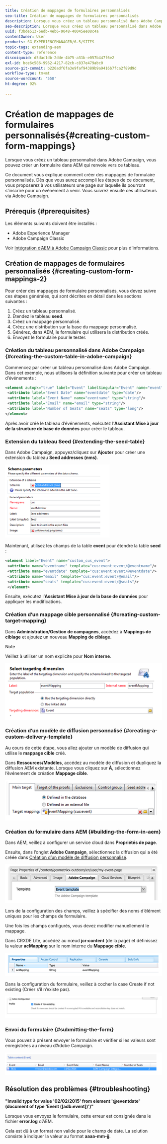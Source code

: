```yaml
---
title: Création de mappages de formulaires personnalisés
seo-title: Création de mappages de formulaires personnalisés
description: Lorsque vous créez un tableau personnalisé dans Adobe Campaign, vous pouvez créer un formulaire dans AEM qui renvoie vers ce tableau.
seo-description: Lorsque vous créez un tableau personnalisé dans Adobe Campaign, vous pouvez créer un formulaire dans AEM qui renvoie vers ce tableau.
uuid: f3bde513-6edb-4eb6-9048-40045ee08c4a
contentOwner: User
products: SG_EXPERIENCEMANAGER/6.5/SITES
topic-tags: extending-aem
content-type: reference
discoiquuid: d5dac1db-2dde-4b75-a31b-e057b447f6e2
exl-id: bce6c586-9962-4217-82cb-c837e479abc0
source-git-commit: b220adf6fa3e9faf94389b9a9416b7fca2f89d9d
workflow-type: tm+mt
source-wordcount: '558'
ht-degree: 92%

---
```


# Création de mappages de formulaires personnalisés{#creating-custom-form-mappings}

Lorsque vous créez un tableau personnalisé dans Adobe Campaign, vous pouvez créer un formulaire dans AEM qui renvoie vers ce tableau.

Ce document vous explique comment créer des mappages de formulaire personnalisés. Dès que vous aurez accompli les étapes de ce document, vous proposerez à vos utilisateurs une page sur laquelle ils pourront s’inscrire pour un événement à venir. Vous suivrez ensuite ces utilisateurs via Adobe Campaign.

## Prérequis {#prerequisites}

Les éléments suivants doivent être installés :

* Adobe Experience Manager
* Adobe Campaign Classic

Voir [Intégration d’AEM à Adobe Campaign Classic](/help/sites-administering/campaignonpremise.md) pour plus d’informations.

## Création de mappages de formulaires personnalisés {#creating-custom-form-mappings-2}

Pour créer des mappages de formulaire personnalisés, vous devez suivre ces étapes générales, qui sont décrites en détail dans les sections suivantes :

1. Créez un tableau personnalisé.
1. Étendez le tableau **seed**.
1. Créez un mappage personnalisé.
1. Créez une distribution sur la base du mappage personnalisé.
1. Générez, dans AEM, le formulaire qui utilisera la distribution créée.
1. Envoyez le formulaire pour le tester.

### Création du tableau personnalisé dans Adobe Campaign {#creating-the-custom-table-in-adobe-campaign}

Commencez par créer un tableau personnalisé dans Adobe Campaign. Dans cet exemple, nous utilisons la définition suivante pour créer un tableau d’événements :

```xml
<element autopk="true" label="Event" labelSingular="Event" name="event">
 <attribute label="Event Date" name="eventdate" type="date"/>
 <attribute label="Event Name" name="eventname" type="string"/>
 <attribute label="Email" name="email" type="string"/>
 <attribute label="Number of Seats" name="seats" type="long"/>
</element>
```

Après avoir créé le tableau d’événements, exécutez l’**Assistant Mise à jour de la structure de base de données** pour créer le tableau.

### Extension du tableau Seed  {#extending-the-seed-table}

Dans Adobe Campaign, appuyez/cliquez sur **Ajouter** pour créer une extension du tableau **Seed addresses (nms)**.

![chlimage_1-194](assets/chlimage_1-194.png)

Maintenant, utilisez les champs de la table **event** pour étendre la table **seed** :

```xml
<element label="Event" name="custom_cus_event">
 <attribute name="eventname" template="cus:event:event/@eventname"/>
 <attribute name="eventdate" template="cus:event:event/@eventdate"/>
 <attribute name="email" template="cus:event:event/@email"/>
 <attribute name="seats" template="cus:event:event/@seats"/>
 </element>
```

Ensuite, exécutez l’**Assistant Mise à jour de la base de données** pour appliquer les modifications.

### Création d’un mappage cible personnalisé  {#creating-custom-target-mapping}

Dans **Administration/Gestion de campagnes**, accédez à **Mappings de ciblage** et ajoutez un nouveau **Mapping de ciblage**.

>[!NOTE]
>
>Veillez à utiliser un nom explicite pour **Nom interne**.

![chlimage_1-195](assets/chlimage_1-195.png)

### Création d’un modèle de diffusion personnalisé {#creating-a-custom-delivery-template}

Au cours de cette étape, vous allez ajouter un modèle de diffusion qui utilise le **mappage cible** créé.

Dans **Ressources/Modèles**, accédez au modèle de diffusion et dupliquez la diffusion AEM existante. Lorsque vous cliquez sur **À**, sélectionnez l’événement de création **Mappage cible**.

![chlimage_1-196](assets/chlimage_1-196.png)

### Création du formulaire dans AEM {#building-the-form-in-aem}

Dans AEM, veillez à configurer un service cloud dans **Propriétés de page**.

Ensuite, dans l’onglet **Adobe Campaign**, sélectionnez la diffusion qui a été créée dans [Création d’un modèle de diffusion personnalisé](#creating-a-custom-delivery-template).

![chlimage_1-197](assets/chlimage_1-197.png)

Lors de la configuration des champs, veillez à spécifier des noms d’élément uniques pour les champs de formulaire.

Une fois les champs configurés, vous devez modifier manuellement le mappage.

Dans CRXDE Lite, accédez au nœud **jcr:content** (de la page) et définissez la valeur **acMapping** sur le nom interne du **Mappage cible**.

![chlimage_1-198](assets/chlimage_1-198.png)

Dans la configuration du formulaire, veillez à cocher la case Create if not existing (Créer s’il n’existe pas).

![chlimage_1-199](assets/chlimage_1-199.png)

### Envoi du formulaire {#submitting-the-form}

Vous pouvez à présent envoyer le formulaire et vérifier si les valeurs sont enregistrées au niveau d’Adobe Campaign.

![chlimage_1-200](assets/chlimage_1-200.png)

## Résolution des problèmes {#troubleshooting}

**&quot;Invalid type for value &#39;02/02/2015&#39; from element &#39;@eventdate&#39; (document of type &#39;Event ([adb:event])&#39;)&quot;**

Lorsque vous envoyez le formulaire, cette erreur est consignée dans le fichier **error.log** d’AEM.

Cela est dû à un format non valide pour le champ de date. La solution consiste à indiquer la valeur au format **aaaa-mm-jj**.

